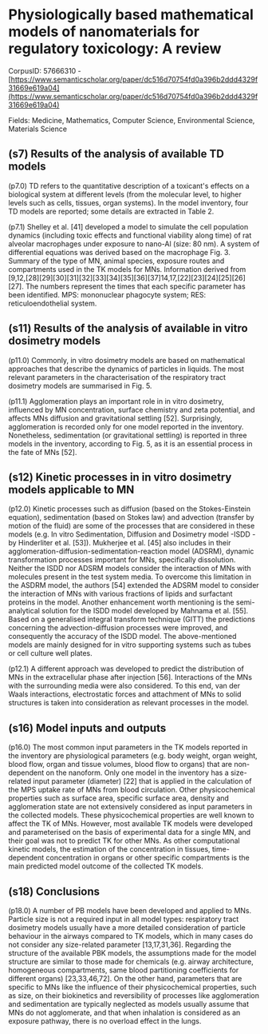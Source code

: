 # Physiologically based mathematical models of nanomaterials for regulatory toxicology: A review

CorpusID: 57666310 - [https://www.semanticscholar.org/paper/dc516d70754fd0a396b2ddd4329f31669e619a04](https://www.semanticscholar.org/paper/dc516d70754fd0a396b2ddd4329f31669e619a04)

Fields: Medicine, Mathematics, Computer Science, Environmental Science, Materials Science

## (s7) Results of the analysis of available TD models
(p7.0) TD refers to the quantitative description of a toxicant's effects on a biological system at different levels (from the molecular level, to higher levels such as cells, tissues, organ systems). In the model inventory, four TD models are reported; some details are extracted in Table 2.

(p7.1) Shelley et al. [41] developed a model to simulate the cell population dynamics (including toxic effects and functional viability along time) of rat alveolar macrophages under exposure to nano-Al (size: 80 nm). A system of differential equations was derived based on the macrophage  Fig. 3. Summary of the type of MN, animal species, exposure routes and compartments used in the TK models for MNs. Information derived from [9,12,[28][29][30][31][32][33][34][35][36][37]14,17,[22][23][24][25][26][27]. The numbers represent the times that each specific parameter has been identified. MPS: mononuclear phagocyte system; RES: reticuloendothelial system.
## (s11) Results of the analysis of available in vitro dosimetry models
(p11.0) Commonly, in vitro dosimetry models are based on mathematical approaches that describe the dynamics of particles in liquids. The most relevant parameters in the characterisation of the respiratory tract dosimetry models are summarised in Fig. 5.

(p11.1) Agglomeration plays an important role in in vitro dosimetry, influenced by MN concentration, surface chemistry and zeta potential, and affects MNs diffusion and gravitational settling [52]. Surprisingly, agglomeration is recorded only for one model reported in the inventory. Nonetheless, sedimentation (or gravitational settling) is reported in three models in the inventory, according to Fig. 5, as it is an essential process in the fate of MNs [52].
## (s12) Kinetic processes in in vitro dosimetry models applicable to MN
(p12.0) Kinetic processes such as diffusion (based on the Stokes-Einstein equation), sedimentation (based on Stokes law) and advection (transfer by motion of the fluid) are some of the processes that are considered in these models (e.g. In vitro Sedimentation, Diffusion and Dosimetry model -ISDD -by Hinderliter et al. [53]). Mukherjee et al. [45] also includes in their agglomeration-diffusion-sedimentation-reaction model (ADSRM), dynamic transformation processes important for MNs, specifically dissolution. Neither the ISDD nor ADSRM models consider the interaction of MNs with molecules present in the test system media. To overcome this limitation in the ASDRM model, the authors [54] extended the ADSRM model to consider the interaction of MNs with various fractions of lipids and surfactant proteins in the model. Another enhancement worth mentioning is the semi-analytical solution for the ISDD model developed by Mahnama et al. [55]. Based on a generalised integral transform technique (GITT) the predictions concerning the advection-diffusion processes were improved, and consequently the accuracy of the ISDD model. The above-mentioned models are mainly designed for in vitro supporting systems such as tubes or cell culture well plates.

(p12.1) A different approach was developed to predict the distribution of MNs in the extracellular phase after injection [56]. Interactions of the MNs with the surrounding media were also considered. To this end, van der Waals interactions, electrostatic forces and attachment of MNs to solid structures is taken into consideration as relevant processes in the model.
## (s16) Model inputs and outputs
(p16.0) The most common input parameters in the TK models reported in the inventory are physiological parameters (e.g. body weight, organ weight, blood flow, organ and tissue volumes, blood flow to organs) that are non-dependent on the nanoform. Only one model in the inventory has a size-related input parameter (diameter) [22] that is applied in the calculation of the MPS uptake rate of MNs from blood circulation. Other physicochemical properties such as surface area, specific surface area, density and agglomeration state are not extensively considered as input parameters in the collected models. These physicochemical properties are well known to affect the TK of MNs. However, most available TK models were developed and parameterised on the basis of experimental data for a single MN, and their goal was not to predict TK for other MNs. As other computational kinetic models, the estimation of the concentration in tissues, time-dependent concentration in organs or other specific compartments is the main predicted model outcome of the collected TK models.
## (s18) Conclusions
(p18.0) A number of PB models have been developed and applied to MNs. Particle size is not a required input in all model types: respiratory tract dosimetry models usually have a more detailed consideration of particle behaviour in the airways compared to TK models, which in many cases do not consider any size-related parameter [13,17,31,36]. Regarding the structure of the available PBK models, the assumptions made for the model structure are similar to those made for chemicals (e.g. airway architecture, homogeneous compartments, same blood partitioning coefficients for different organs) [23,33,46,72]. On the other hand, parameters that are specific to MNs like the influence of their physicochemical properties, such as size, on their biokinetics and reversibility of processes like agglomeration and sedimentation are typically neglected as models usually assume that MNs do not agglomerate, and that when inhalation is considered as an exposure pathway, there is no overload effect in the lungs.
